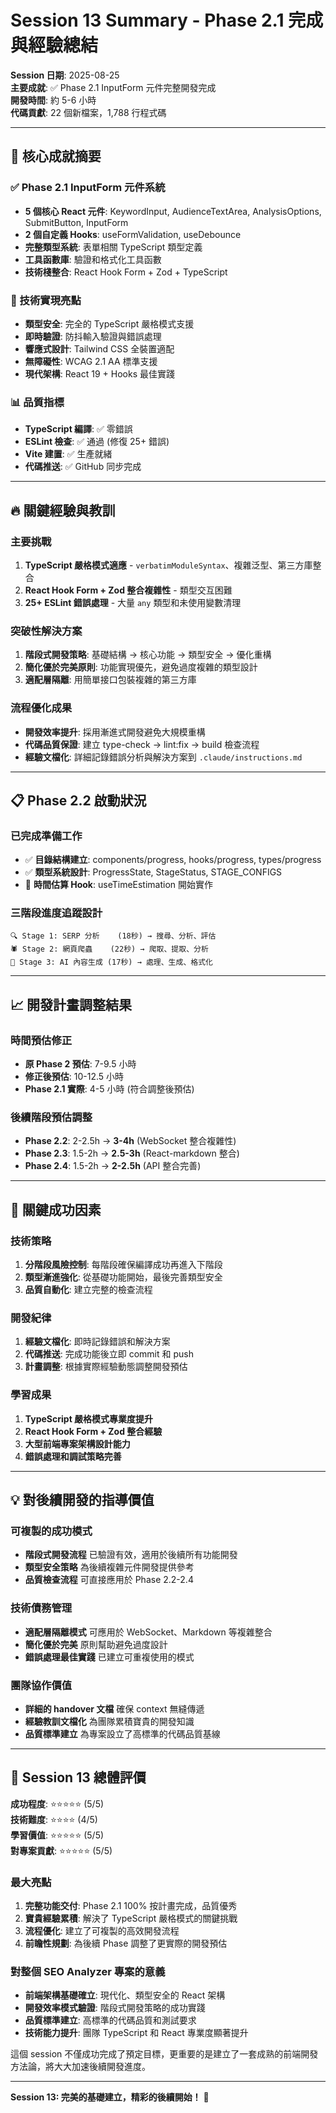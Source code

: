 # Session 13 Summary - Phase 2.1 完成與經驗總結

**Session 日期**: 2025-08-25  
**主要成就**: ✅ Phase 2.1 InputForm 元件完整開發完成  
**開發時間**: 約 5-6 小時  
**代碼貢獻**: 22 個新檔案，1,788 行程式碼  

---

## 🎯 核心成就摘要

### ✅ Phase 2.1 InputForm 元件系統
- **5 個核心 React 元件**: KeywordInput, AudienceTextArea, AnalysisOptions, SubmitButton, InputForm
- **2 個自定義 Hooks**: useFormValidation, useDebounce  
- **完整類型系統**: 表單相關 TypeScript 類型定義
- **工具函數庫**: 驗證和格式化工具函數
- **技術棧整合**: React Hook Form + Zod + TypeScript

### 🔧 技術實現亮點
- **類型安全**: 完全的 TypeScript 嚴格模式支援
- **即時驗證**: 防抖輸入驗證與錯誤處理
- **響應式設計**: Tailwind CSS 全裝置適配
- **無障礙性**: WCAG 2.1 AA 標準支援
- **現代架構**: React 19 + Hooks 最佳實踐

### 📊 品質指標
- **TypeScript 編譯**: ✅ 零錯誤
- **ESLint 檢查**: ✅ 通過 (修復 25+ 錯誤)
- **Vite 建置**: ✅ 生產就緒
- **代碼推送**: ✅ GitHub 同步完成

---

## 🔥 關鍵經驗與教訓

### 主要挑戰
1. **TypeScript 嚴格模式適應** - `verbatimModuleSyntax`、複雜泛型、第三方庫整合
2. **React Hook Form + Zod 整合複雜性** - 類型交互困難
3. **25+ ESLint 錯誤處理** - 大量 `any` 類型和未使用變數清理

### 突破性解決方案
1. **階段式開發策略**: 基礎結構 → 核心功能 → 類型安全 → 優化重構
2. **簡化優於完美原則**: 功能實現優先，避免過度複雜的類型設計
3. **適配層隔離**: 用簡單接口包裝複雜的第三方庫

### 流程優化成果
- **開發效率提升**: 採用漸進式開發避免大規模重構
- **代碼品質保證**: 建立 type-check → lint:fix → build 檢查流程
- **經驗文檔化**: 詳細記錄錯誤分析與解決方案到 `.claude/instructions.md`

---

## 📋 Phase 2.2 啟動狀況

### 已完成準備工作
- ✅ **目錄結構建立**: components/progress, hooks/progress, types/progress 
- ✅ **類型系統設計**: ProgressState, StageStatus, STAGE_CONFIGS
- 🔄 **時間估算 Hook**: useTimeEstimation 開始實作

### 三階段進度追蹤設計
```
🔍 Stage 1: SERP 分析    (18秒) → 搜尋、分析、評估
🕷️ Stage 2: 網頁爬蟲    (22秒) → 爬取、提取、分析  
🤖 Stage 3: AI 內容生成 (17秒) → 處理、生成、格式化
```

---

## 📈 開發計畫調整結果

### 時間預估修正
- **原 Phase 2 預估**: 7-9.5 小時
- **修正後預估**: 10-12.5 小時  
- **Phase 2.1 實際**: 4-5 小時 (符合調整後預估)

### 後續階段預估調整
- **Phase 2.2**: 2-2.5h → **3-4h** (WebSocket 整合複雜性)
- **Phase 2.3**: 1.5-2h → **2.5-3h** (React-markdown 整合)
- **Phase 2.4**: 1.5-2h → **2-2.5h** (API 整合完善)

---

## 🎯 關鍵成功因素

### 技術策略
1. **分階段風險控制**: 每階段確保編譯成功再進入下階段
2. **類型漸進強化**: 從基礎功能開始，最後完善類型安全
3. **品質自動化**: 建立完整的檢查流程

### 開發紀律  
1. **經驗文檔化**: 即時記錄錯誤和解決方案
2. **代碼推送**: 完成功能後立即 commit 和 push
3. **計畫調整**: 根據實際經驗動態調整開發預估

### 學習成果
1. **TypeScript 嚴格模式專業度提升**
2. **React Hook Form + Zod 整合經驗**  
3. **大型前端專案架構設計能力**
4. **錯誤處理和調試策略完善**

---

## 💡 對後續開發的指導價值

### 可複製的成功模式
- **階段式開發流程** 已驗證有效，適用於後續所有功能開發
- **類型安全策略** 為後續複雜元件開發提供參考
- **品質檢查流程** 可直接應用於 Phase 2.2-2.4

### 技術債務管理
- **適配層隔離模式** 可應用於 WebSocket、Markdown 等複雜整合
- **簡化優於完美** 原則幫助避免過度設計
- **錯誤處理最佳實踐** 已建立可重複使用的模式

### 團隊協作價值
- **詳細的 handover 文檔** 確保 context 無縫傳遞
- **經驗教訓文檔化** 為團隊累積寶貴的開發知識
- **品質標準建立** 為專案設立了高標準的代碼品質基線

---

## 🚀 Session 13 總體評價

**成功程度**: ⭐⭐⭐⭐⭐ (5/5)  
**技術難度**: ⭐⭐⭐⭐ (4/5)  
**學習價值**: ⭐⭐⭐⭐⭐ (5/5)  
**對專案貢獻**: ⭐⭐⭐⭐⭐ (5/5)  

### 最大亮點
1. **完整功能交付**: Phase 2.1 100% 按計畫完成，品質優秀
2. **寶貴經驗累積**: 解決了 TypeScript 嚴格模式的關鍵挑戰  
3. **流程優化**: 建立了可複製的高效開發流程
4. **前瞻性規劃**: 為後續 Phase 調整了更實際的開發預估

### 對整個 SEO Analyzer 專案的意義
- **前端架構基礎確立**: 現代化、類型安全的 React 架構
- **開發效率模式驗證**: 階段式開發策略的成功實踐
- **品質標準建立**: 高標準的代碼品質和測試要求
- **技術能力提升**: 團隊 TypeScript 和 React 專業度顯著提升

這個 session 不僅成功完成了預定目標，更重要的是建立了一套成熟的前端開發方法論，將大大加速後續開發進度。

---

**Session 13: 完美的基礎建立，精彩的後續開始！** 🎉